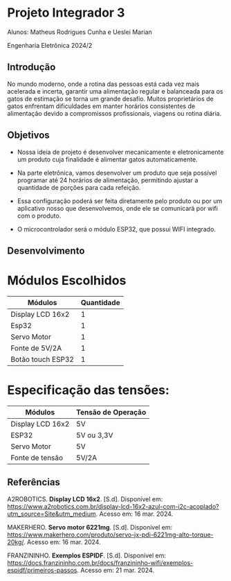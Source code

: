 # Projeto Integrador 3
Alunos: Matheus Rodrigues Cunha e Ueslei Marian 

Engenharia Eletrônica 2024/2
## Introdução

No mundo moderno, onde a rotina das pessoas está cada vez mais acelerada e incerta, garantir uma alimentação regular e balanceada para os gatos de estimação se torna um grande desafio. 
Muitos proprietários de gatos enfrentam dificuldades em manter horários consistentes de alimentação devido a compromissos profissionais, viagens ou rotina diária. 

## Objetivos

- Nossa ideia de projeto é desenvolver mecanicamente e eletronicamente um produto cuja finalidade é alimentar gatos automaticamente.
* Na parte eletrônica, vamos desenvolver um produto que seja possível programar até 24 horários de alimentação, permitindo ajustar a quantidade de porções para cada refeição.
+ Essa configuração poderá ser feita diretamente pelo produto ou por um aplicativo nosso que desenvolvemos, onde ele se comunicará por wifi com o produto.
- O microcontrolador será o módulo ESP32, que possui WIFI integrado. 

## Desenvolvimento


# Módulos Escolhidos

|    Módulos       |  Quantidade   |
| -------------    | ------------- |    
| Display LCD 16x2 |       1       |
|     Esp32        |       1       |
|  Servo Motor     |       1       |
| Fonte de 5V/2A   |       1       |
|Botão touch ESP32 |       1       |


# Especificação das tensões:


|    Módulos       |     Tensão de Operação    |
| -------------    | ------------- |      
| Display LCD 16x2 |      5V       |
|     ESP32        |   5V ou 3,3V  |
|  Servo Motor     |       5V      |
| Fonte de tensão   |     5V/2A    |



## Referências

A2ROBOTICS. **Display LCD 16x2**. [S.d]. Disponível em:
https://www.a2robotics.com.br/display-lcd-16x2-azul-com-i2c-acoplado?utm_source=Site&utm_medium. Acesso em: 16 mar. 2024.

MAKERHERO. **Servo motor 6221mg**. [S.d]. Disponível em:
https://www.makerhero.com/produto/servo-jx-pdi-6221mg-alto-torque-20kg/. Acesso em: 16 mar. 2024.

FRANZININHO. **Exemplos ESPIDF**. [S.d]. Disponível em:
https://docs.franzininho.com.br/docs/franzininho-wifi/exemplos-espidf/primeiros-passos. Acesso em: 21 mar. 2024.
